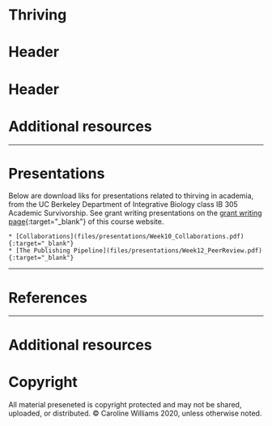 # Thriving
# Header
# Header
# Additional resources

***
# Presentations
Below are download liks for presentations related to thirving in academia, from the UC Berkeley Department of Integrative Biology class IB 305 Academic Survivorship. See grant writing presentations on the [grant writing page](https://academic-survivorship.github.io/grantwriting/){:target="_blank"} of this course website.

	* [Collaborations](files/presentations/Week10_Collaborations.pdf){:target="_blank"}
	* [The Publishing Pipeline](files/presentations/Week12_PeerReview.pdf){:target="_blank"}

***
# References
***
# Additional resources

# Copyright
All material preseneted is copyright protected and may not be shared, uploaded, or distributed. &copy; Caroline Williams 2020, unless otherwise noted. 







